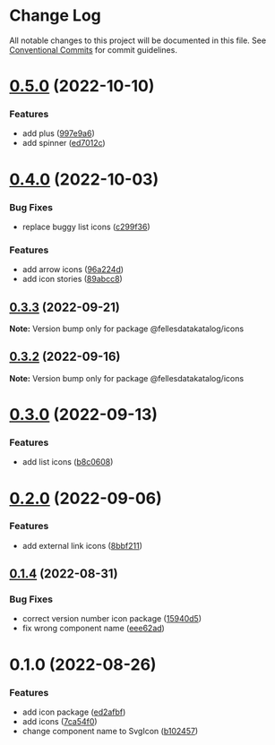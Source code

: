 # Change Log

All notable changes to this project will be documented in this file.
See [Conventional Commits](https://conventionalcommits.org) for commit guidelines.

# [0.5.0](https://github.com/fellesdatakatalog/fdk-kit/compare/@fellesdatakatalog/icons@0.4.0...@fellesdatakatalog/icons@0.5.0) (2022-10-10)


### Features

* add plus ([997e9a6](https://github.com/fellesdatakatalog/fdk-kit/commit/997e9a640d174b30ad18fef28a519a1d73281758))
* add spinner ([ed7012c](https://github.com/fellesdatakatalog/fdk-kit/commit/ed7012cd4b76f7bf1d9f34e457b68dcb87f4f68e))





# [0.4.0](https://github.com/fellesdatakatalog/fdk-kit/compare/@fellesdatakatalog/icons@0.3.3...@fellesdatakatalog/icons@0.4.0) (2022-10-03)


### Bug Fixes

* replace buggy list icons ([c299f36](https://github.com/fellesdatakatalog/fdk-kit/commit/c299f362b6f233a1a08f9625fe8470e56158b0ce))


### Features

* add arrow icons ([96a224d](https://github.com/fellesdatakatalog/fdk-kit/commit/96a224dee25b888a61bda3ff0ca41a7b9d1d275e))
* add icon stories ([89abcc8](https://github.com/fellesdatakatalog/fdk-kit/commit/89abcc84a40420e2e9a21f2fb2e24947e7670c64))





## [0.3.3](https://github.com/fellesdatakatalog/fdk-kit/compare/@fellesdatakatalog/icons@0.3.2...@fellesdatakatalog/icons@0.3.3) (2022-09-21)

**Note:** Version bump only for package @fellesdatakatalog/icons





## [0.3.2](https://github.com/fellesdatakatalog/fdk-kit/compare/@fellesdatakatalog/icons@0.3.0...@fellesdatakatalog/icons@0.3.2) (2022-09-16)

**Note:** Version bump only for package @fellesdatakatalog/icons





# [0.3.0](https://github.com/fellesdatakatalog/fdk-kit/compare/@fellesdatakatalog/icons@0.2.0...@fellesdatakatalog/icons@0.3.0) (2022-09-13)


### Features

* add list icons ([b8c0608](https://github.com/fellesdatakatalog/fdk-kit/commit/b8c0608f4319e275bf7a99ff285893ddea4f03ac))





# [0.2.0](https://github.com/fellesdatakatalog/fdk-kit/compare/@fellesdatakatalog/icons@0.1.4...@fellesdatakatalog/icons@0.2.0) (2022-09-06)


### Features

* add external link icons ([8bbf211](https://github.com/fellesdatakatalog/fdk-kit/commit/8bbf211eb21a78d1c0985ac95f722ed48931c370))





## [0.1.4](https://github.com/fellesdatakatalog/fdk-kit/compare/@fellesdatakatalog/icons@0.1.0...@fellesdatakatalog/icons@0.1.4) (2022-08-31)


### Bug Fixes

* correct version number icon package ([15940d5](https://github.com/fellesdatakatalog/fdk-kit/commit/15940d58aaebff6d49d313edd8c9238a62d846e3))
* fix wrong component name ([eee62ad](https://github.com/fellesdatakatalog/fdk-kit/commit/eee62ad17425ef5e28cf1891d8c5f9e2a22bbe74))





# 0.1.0 (2022-08-26)


### Features

* add icon package ([ed2afbf](https://github.com/fellesdatakatalog/fdk-kit/commit/ed2afbf1686b17f06279186ff239448fba0bb564))
* add icons ([7ca54f0](https://github.com/fellesdatakatalog/fdk-kit/commit/7ca54f03def1668f791979fe3692a24103bb97e2))
* change component name to SvgIcon ([b102457](https://github.com/fellesdatakatalog/fdk-kit/commit/b1024575a684d823fca341f07cb4718adf861c70))
